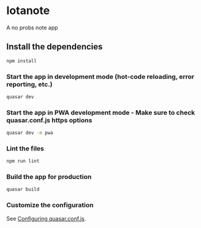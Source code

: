 # Iotanote

A no probs note app

## Install the dependencies
```bash
npm install
```

### Start the app in development mode (hot-code reloading, error reporting, etc.)
```bash
quasar dev
```
### Start the app in PWA development mode - Make sure to check quasar.conf.js https options
```bash
quasar dev -m pwa
```

### Lint the files
```bash
npm run lint
```

### Build the app for production
```bash
quasar build
```

### Customize the configuration
See [Configuring quasar.conf.js](https://v1.quasar.dev/quasar-cli/quasar-conf-js).
